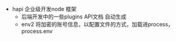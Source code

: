 - hapi 企业级开发node 框架
  - 后端开发中的一些plugins
  API文档 自动生成
  - env2  将加密的账号信息，以配置文件的方式，加载进process，
   process.env
    